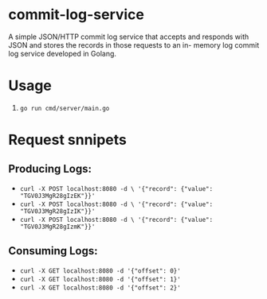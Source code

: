 # commit-log-service
A simple JSON/HTTP commit log service that accepts and responds with JSON and stores the records in those requests to an in- memory log commit log service developed in Golang.


# Usage
1. `go run cmd/server/main.go`


# Request snnipets
## Producing Logs:
- `curl -X POST localhost:8080 -d \
    '{"record": {"value": "TGV0J3MgR28gIzEK"}}'`
- `curl -X POST localhost:8080 -d \
    '{"record": {"value": "TGV0J3MgR28gIzIK"}}'`
- `curl -X POST localhost:8080 -d \
    '{"record": {"value": "TGV0J3MgR28gIzmK"}}'`

## Consuming Logs:
- `curl -X GET localhost:8080 -d '{"offset": 0}'`
- `curl -X GET localhost:8080 -d '{"offset": 1}'`
- `curl -X GET localhost:8080 -d '{"offset": 2}'`
